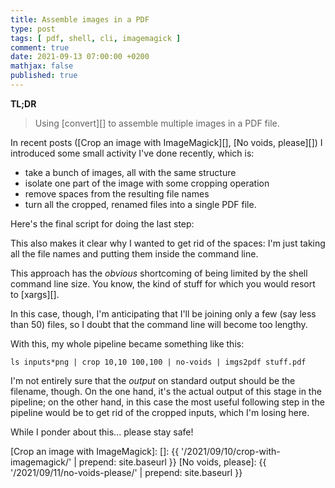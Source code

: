 ```yaml
---
title: Assemble images in a PDF
type: post
tags: [ pdf, shell, cli, imagemagick ]
comment: true
date: 2021-09-13 07:00:00 +0200
mathjax: false
published: true
---
```


**TL;DR**

> Using [convert][] to assemble multiple images in a PDF file.

In recent posts ([Crop an image with ImageMagick][], [No voids,
please][]) I introduced some small activity I've done recently, which
is:

- take a bunch of images, all with the same structure
- isolate one part of the image with some cropping operation
- remove spaces from the resulting file names
- turn all the cropped, renamed files into a single PDF file.

Here's the final script for doing the last step:

<script src="https://gitlab.com/polettix/notechs/-/snippets/2174440.js"></script>

This also makes it clear why I wanted to get rid of the spaces: I'm just
taking all the file names and putting them inside the command line.

This approach has the *obvious* shortcoming of being limited by the
shell command line size. You know, the kind of stuff for which you would
resort to [xargs][].

In this case, though, I'm anticipating that I'll be joining only a few
(say less than 50) files, so I doubt that the command line will become
too lengthy.

With this, my whole pipeline became something like this:

```shell
ls inputs*png | crop 10,10 100,100 | no-voids | imgs2pdf stuff.pdf
```

I'm not entirely sure that the *output* on standard output should be the
filename, though. On the one hand, it's the actual output of this stage
in the pipeline; on the other hand, in this case the most useful
following step in the pipeline would be to get rid of the cropped
inputs, which I'm losing here.

While I ponder about this... please stay safe!

[Perl]: https://www.perl.org/
[Raku]: https://raku.org/
[Crop an image with ImageMagick]: []: {{ '/2021/09/10/crop-with-imagemagick/' | prepend: site.baseurl }}
[No voids, please]: {{ '/2021/09/11/no-voids-please/' | prepend: site.baseurl }}
